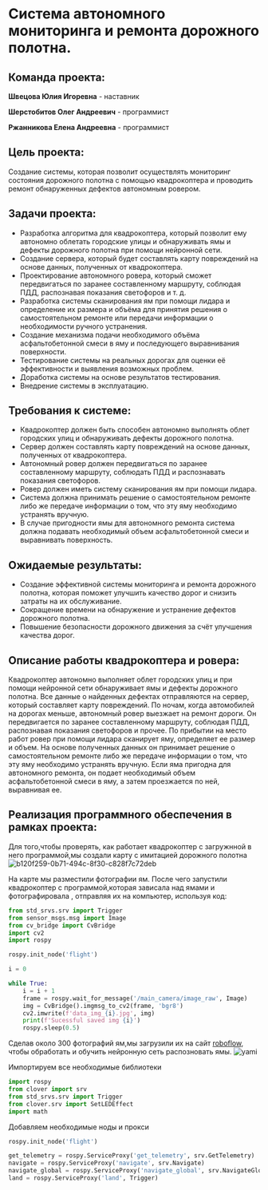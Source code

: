 # Система автономного мониторинга и ремонта дорожного полотна.
## Команда проекта:

**Швецова Юлия Игоревна** - наставник 

**Шерстобитов Олег Андреевич** -  программист 

**Ржанникова Елена Андреевна** - программист



## Цель проекта:
Создание системы, которая позволит осуществлять мониторинг состояния дорожного полотна с помощью квадрокоптера и проводить ремонт обнаруженных дефектов автономным ровером.
## Задачи проекта:
- Разработка алгоритма для квадрокоптера, который позволит ему автономно облетать городские улицы и обнаруживать ямы и дефекты дорожного полотна при помощи нейронной сети.
- Создание сервера, который будет составлять карту повреждений на основе данных, полученных от квадрокоптера.
- Проектирование автономного ровера, который сможет передвигаться по заранее составленному маршруту, соблюдая ПДД, распознавая показания светофоров и т. д.
- Разработка системы сканирования ям при помощи лидара и определение их размера и объёма для принятия решения о самостоятельном ремонте или передачи информации о необходимости ручного устранения.
- Создание механизма подачи необходимого объёма асфальтобетонной смеси в яму и последующего выравнивания поверхности.
- Тестирование системы на реальных дорогах для оценки её эффективности и выявления возможных проблем.
- Доработка системы на основе результатов тестирования.
- Внедрение системы в эксплуатацию.
  
## Требования к системе:
- Квадрокоптер должен быть способен автономно выполнять облет городских улиц и обнаруживать дефекты дорожного полотна.
- Сервер должен составлять карту повреждений на основе данных, полученных от квадрокоптера.
- Автономный ровер должен передвигаться по заранее составленному маршруту, соблюдать ПДД и распознавать показания светофоров.
- Ровер должен иметь систему сканирования ям при помощи лидара.
- Система должна принимать решение о самостоятельном ремонте либо же передаче информации о том, что эту яму необходимо устранять вручную.
- В случае пригодности ямы для автономного ремонта система должна подавать необходимый объем асфальтобетонной смеси и выравнивать поверхность.
## Ожидаемые результаты:
- Создание эффективной системы мониторинга и ремонта дорожного полотна, которая поможет улучшить качество дорог и снизить затраты на их обслуживание.
- Сокращение времени на обнаружение и устранение дефектов дорожного полотна.
- Повышение безопасности дорожного движения за счёт улучшения качества дорог.
## Описание работы квадрокоптера и ровера:
Квадрокоптер автономно выполняет облет городских улиц и при помощи нейронной сети обнаруживает ямы и дефекты дорожного полотна. Все данные о найденных дефектах отправляются на сервер, который составляет карту повреждений. По ночам, когда автомобилей на дорогах меньше, автономный ровер выезжает на ремонт дороги. Он передвигается по заранее составленному маршруту, соблюдая ПДД, распознавая показания светофоров и прочее. По прибытии на место работ ровер при помощи лидара сканирует яму, определяет ее размер и объем. На основе полученных данных он принимает решение о самостоятельном ремонте либо же передаче информации о том, что эту яму необходимо устранять вручную. Если яма пригодна для автономного ремонта, он подает необходимый объем асфальтобетонной смеси в яму, а затем проезжается по ней, выравнивая ее.


## Реализация программного обеспечения в рамках проекта:
Для того,чтобы проверять, как работает квадрокоптер с загружнной в него программой,мы создали  карту с имитацией дорожного полотна
![b120f259-0b71-494c-8f30-c828f7c72deb](https://github.com/user-attachments/assets/68eca9f4-c178-47d2-af95-b5983d7c2133)

На карте мы разместили фотографии ям. После чего запустили квадрокоптер с программой,которая зависала над ямами и фотографировала , отправляя их на компьютер, используя код:
```python
from std_srvs.srv import Trigger
from sensor_msgs.msg import Image
from cv_bridge import CvBridge
import cv2
import rospy

rospy.init_node('flight')

i = 0

while True:
	i = i + 1
	frame = rospy.wait_for_message('/main_camera/image_raw', Image)
	img = CvBridge().imgmsg_to_cv2(frame, 'bgr8')
	cv2.imwrite(f'data_img_{i}.jpg', img)
	print(f'Sucessful saved img {i}')
	rospy.sleep(0.5)
```

Сделав около 300 фотографий ям,мы загрузили их на сайт [roboflow](
https://app.roboflow.com/login), чтобы обработать и обучить нейронную сеть распозновать ямы.
![yami](image.png)


Импортируем все необходимые библиотеки
```python
import rospy
from clover import srv
from std_srvs.srv import Trigger
from clover.srv import SetLEDEffect
import math
```

Добавляем необходимые ноды и прокси
```python
rospy.init_node('flight')

get_telemetry = rospy.ServiceProxy('get_telemetry', srv.GetTelemetry)
navigate = rospy.ServiceProxy('navigate', srv.Navigate)
navigate_global = rospy.ServiceProxy('navigate_global', srv.NavigateGlobal)
land = rospy.ServiceProxy('land', Trigger)
```

